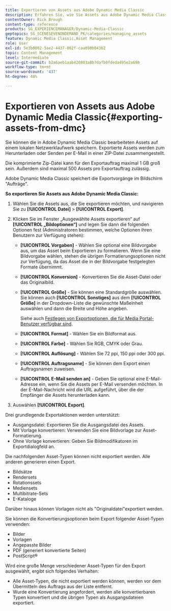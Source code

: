 ```yaml
---
title: Exportieren von Assets aus Adobe Dynamic Media Classic
description: Erfahren Sie, wie Sie Assets aus Adobe Dynamic Media Classic exportieren.
contentOwner: Rick Brough
content-type: reference
products: SG_EXPERIENCEMANAGER/Dynamic-Media-Classic
geptopics: SG_SCENESEVENONDEMAND_PK/categories/managing_assets
feature: Dynamic Media Classic,Asset Management
role: User
exl-id: 5e3b0002-5ae2-4437-862f-caa098b04362
topic: Content Management
level: Intermediate
source-git-commit: b2a6aeb1aab420803a8b7dafb0fdeda495e2a69b
workflow-type: tm+mt
source-wordcount: '437'
ht-degree: 48%

---
```


# Exportieren von Assets aus Adobe Dynamic Media Classic{#exporting-assets-from-dmc}

Sie können die in Adobe Dynamic Media Classic bearbeiteten Assets auf einem lokalen Netzwerklaufwerk speichern. Exportierte Assets werden zum Herunterladen oder Senden per E-Mail in einer ZIP-Datei zusammengestellt.

Die komprimierte Zip-Datei kann für den Exportauftrag maximal 1 GB groß sein. Außerdem sind maximal 500 Assets pro Exportauftrag zulässig.

Adobe Dynamic Media Classic speichert die Exportvorgänge im Bildschirm &quot;Aufträge&quot;.

**So exportieren Sie Assets aus Adobe Dynamic Media Classic:**

1. Wählen Sie die Assets aus, die Sie exportieren möchten, und navigieren Sie zu **[!UICONTROL Datei]** > **[!UICONTROL Export]**.
1. Klicken Sie im Fenster „Ausgewählte Assets exportieren“ auf **[!UICONTROL „Bildoptionen“]** und legen Sie dann die folgenden Optionen fest (Administratoren bestimmen, welche Optionen ihren Benutzern zur Verfügung stehen):

   * **[!UICONTROL Vorgaben]** - Wählen Sie optional eine Bildvorgabe aus, um das Asset beim Exportieren zu formatieren. Wenn Sie eine Bildvorgabe wählen, stehen die übrigen Formatierungsoptionen nicht zur Verfügung, da das Asset die in der Bildvorgabe festgelegten Formate übernimmt.

   * **[!UICONTROL Konversion]** - Konvertieren Sie die Asset-Datei oder das Originalbild.

   * **[!UICONTROL Größe]** - Sie können eine Standardgröße auswählen. Sie können auch **[!UICONTROL Sonstiges]** aus dem **[!UICONTROL Größe]** in der Dropdown-Liste die gewünschte Maßeinheit auswählen und dann die Breite und Höhe angeben.

     Siehe auch [Festlegen von Exportoptionen, die für Media Portal-Benutzer verfügbar sind](specifying-export-options-available-media.md#specifying_export_options_available_to_media_portal_users).

   * **[!UICONTROL Format]** - Wählen Sie ein Bildformat aus.

   * **[!UICONTROL Farbe]** - Wählen Sie RGB, CMYK oder Grau.

   * **[!UICONTROL Auflösung]** - Wählen Sie 72 ppi, 150 ppi oder 300 ppi.

   * **[!UICONTROL Auftragsname]** - Sie können dem Export einen Auftragsnamen zuweisen.

   * **[!UICONTROL E-Mail senden an]** - Geben Sie optional eine E-Mail-Adresse ein, wenn Sie die Assets per E-Mail versenden möchten. In der E-Mail-Nachricht wird die URL aufgeführt, über die der Empfänger die Assets herunterladen kann.

1. Auswählen **[!UICONTROL Export]**.

Drei grundlegende Exportaktionen werden unterstützt:

* Ausgangsdatei: Exportieren Sie die Ausgangsdatei des Assets.
* Mit Vorlage konvertieren: Verwenden Sie eine Bildvorlage zur Asset-Formatierung.
* Ohne Vorlage konvertieren: Geben Sie Bildmodifikatoren im Exportdialogfeld an.

Die nachfolgenden Asset-Typen können nicht exportiert werden. Alle anderen generieren einen Export.

* Bildsätze
* Rendersets
* Rotationssets
* Mediensets
* Multibitrate-Sets
* E-Kataloge

Darüber hinaus können Vorlagen nicht als &quot;Originaldatei&quot;exportiert werden.

Sie können die Konvertierungsoptionen beim Export folgender Asset-Typen verwenden:

* Bilder
* Vorlagen
* Angepasste Bilder
* PDF (generiert konvertierte Seiten)
* PostScript®

Wird eine große Menge verschiedener Asset-Typen für den Export ausgewählt, ergibt sich folgendes Verhalten:

* Alle Asset-Typen, die nicht exportiert werden können, werden vor dem Übermitteln des Auftrags aus der Liste entfernt.
* Wurde eine Konvertierung angefordert, werden alle konvertierbaren Typen konvertiert und die übrigen Typen als Ausgangsdateien exportiert.
